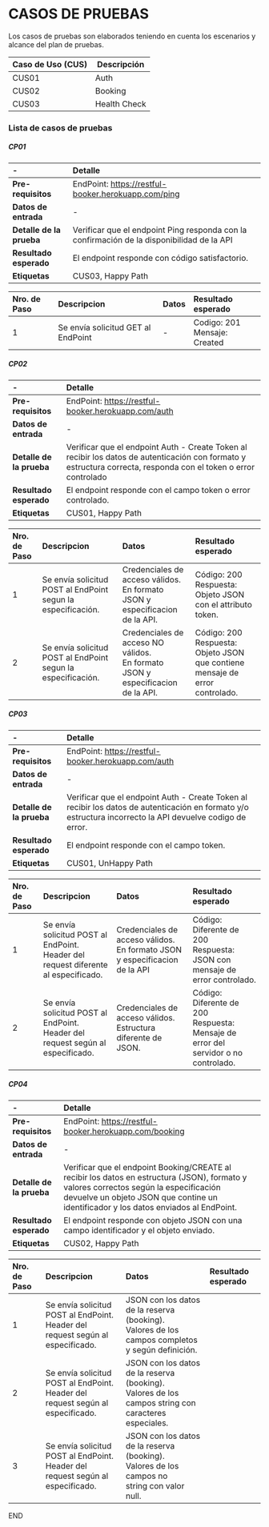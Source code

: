 # CASOS DE PRUEBAS

Los casos de pruebas son elaborados teniendo en cuenta los escenarios y alcance del plan de pruebas.

| Caso de Uso (CUS) | Descripción |
| ----------------- | ------------ |
| CUS01             | Auth         |
| CUS02             | Booking      |
| CUS03             | Health Check |

### Lista de casos de pruebas

##### CP01

| -                              | Detalle                                                                                     |
| :----------------------------- | :------------------------------------------------------------------------------------------ |
| **Pre-requisitos**       | EndPoint: https://restful-booker.herokuapp.com/ping                                        |
| **Datos de entrada**     | -                                                                                           |
| **Detalle de la prueba** | Verificar que el endpoint Ping responda con la confirmación de la disponibilidad de la API |
| **Resultado esperado**   | El endpoint responde con código satisfactorio.                                             |
| **Etiquetas**            | CUS03, Happy Path                                                                           |

| Nro. de Paso | Descripcion                         | Datos | Resultado esperado                |
| :----------- | :---------------------------------- | :---- | :-------------------------------- |
| 1            | Se envía solicitud GET al EndPoint | -     | Codigo: 201<br />Mensaje: Created |

##### CP02

| -                              | Detalle                                                                                                                                                          |
| :----------------------------- | :--------------------------------------------------------------------------------------------------------------------------------------------------------------- |
| **Pre-requisitos**       | EndPoint: https://restful-booker.herokuapp.com/auth                                                                                                             |
| **Datos de entrada**     | -                                                                                                                                                                |
| **Detalle de la prueba** | Verificar que el endpoint Auth - Create Token al recibir los datos de autenticación con formato y estructura correcta, responda con el token o error controlado |
| **Resultado esperado**   | El endpoint responde con el campo token o error controlado.                                                                                                      |
| **Etiquetas**            | CUS01, Happy Path                                                                                                                                                |

| Nro. de Paso | Descripcion                                                     | Datos                                                                                | Resultado esperado                                                                 |
| :----------- | :-------------------------------------------------------------- | :----------------------------------------------------------------------------------- | :--------------------------------------------------------------------------------- |
| 1            | Se envía solicitud POST al EndPoint segun la especificación. | Credenciales de acceso válidos.<br />En formato JSON y especificacion de la API.    | Código: 200<br />Respuesta: Objeto JSON con el attributo token.                   |
| 2            | Se envía solicitud POST al EndPoint segun la especificación. | Credenciales de acceso NO válidos.<br />En formato JSON y especificacion de la API. | Código: 200<br />Respuesta: Objeto JSON que contiene mensaje de error controlado. |

##### CP03

| -                              | Detalle                                                                                                                                                    |
| :----------------------------- | :--------------------------------------------------------------------------------------------------------------------------------------------------------- |
| **Pre-requisitos**       | EndPoint: https://restful-booker.herokuapp.com/auth                                                                                                       |
| **Datos de entrada**     | -                                                                                                                                                          |
| **Detalle de la prueba** | Verificar que el endpoint Auth - Create Token al recibir los datos de autenticación en formato y/o estructura incorrecto la API devuelve codigo de error. |
| **Resultado esperado**   | El endpoint responde con el campo token.                                                                                                                   |
| **Etiquetas**            | CUS01, UnHappy Path                                                                                                                                        |

| Nro. de Paso | Descripcion                                                                               | Datos                                                                            | Resultado esperado                                                                       |
| :----------- | :---------------------------------------------------------------------------------------- | :------------------------------------------------------------------------------- | :--------------------------------------------------------------------------------------- |
| 1            | Se envía solicitud POST al EndPoint.<br />Header del request diferente al especificado. | Credenciales de acceso válidos.<br />En formato JSON y especificacion de la API | Código: Diferente de 200<br />Respuesta: JSON con mensaje de error controlado.          |
| 2            | Se envía solicitud POST al EndPoint.<br />Header del request según al especificado.   | Credenciales de acceso válidos.<br />Estructura diferente de JSON.              | Código: Diferente de 200<br />Respuesta: Mensaje de error del servidor o no controlado. |


##### CP04

| -                              | Detalle                                                                                                                                                                                                                            |
| :----------------------------- | :--------------------------------------------------------------------------------------------------------------------------------------------------------------------------------------------------------------------------------- |
| **Pre-requisitos**       | EndPoint: https://restful-booker.herokuapp.com/booking                                                                                                                                                                            |
| **Datos de entrada**     | -                                                                                                                                                                                                                                  |
| **Detalle de la prueba** | Verificar que el endpoint Booking/CREATE al recibir los datos en estructura (JSON), formato y valores correctos según la especificación devuelve un objeto JSON que contine un identificador y los datos enviados al EndPoint. |
| **Resultado esperado**   | El endpoint responde con objeto JSON con una campo identificador y el objeto enviado.                                                                                                                                              |
| **Etiquetas**            | CUS02, Happy Path                                                                                                                                                                                                                  |

| Nro. de Paso | Descripcion                                                                             | Datos                                                                                                     | Resultado esperado |
| :----------- | :-------------------------------------------------------------------------------------- | :-------------------------------------------------------------------------------------------------------- | :----------------- |
| 1            | Se envía solicitud POST al EndPoint.<br />Header del request según al especificado. | JSON con los datos de la reserva (booking).<br />Valores de los campos completos y según definición.    |                    |
| 2            | Se envía solicitud POST al EndPoint.<br />Header del request según al especificado. | JSON con los datos de la reserva (booking).<br />Valores de los campos string con caracteres especiales. |                    |
| 3            | Se envía solicitud POST al EndPoint.<br />Header del request según al especificado. | JSON con los datos de la reserva (booking).<br />Valores de los campos no string con valor null.         |                    |







END
